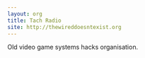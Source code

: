 ```yaml
---
layout: org
title: Tach Radio
site: http://thewireddoesntexist.org
---
```

Old video game systems hacks organisation.
